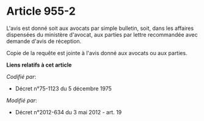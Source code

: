 # Article 955-2

L'avis est donné soit aux avocats par simple bulletin, soit, dans les affaires dispensées du ministère d'avocat, aux parties
par lettre recommandée avec demande d'avis de réception. 

Copie de la requête est jointe à l'avis donné aux avocats ou aux parties.

**Liens relatifs à cet article**

_Codifié par_:

  - Décret n°75-1123 du 5 décembre 1975

_Modifié par_:

  - Décret n°2012-634 du 3 mai 2012 - art. 19

